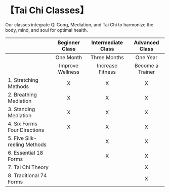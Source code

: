 # 【Tai Chi Classes】

Our classes integrate Qi Gong, Mediation, and Tai Chi to harmonize the body, mind, and soul for optimal health.


|               |  Beginner Class  | Intermediate Class | Advanced Class |
|------------------|:--------------:|:-----------:|:-----------:|
|                 | One Month       |  Three Months     |  One Year      |
|    |  Improve Wellness| Increase Fitness | Become a Trainer|
1. Stretching Methods         |         X    |    X      | X
2. Breathing Mediation         |           X  |    X      | X
3. Standing Mediation         |         X    |    X      | X
4. Six Forms Four Directions         |          X   |    X      | X
5. Five Silk-reeling Methods         |              |     X     | X
6. Essential 18 Forms         |              |     X     | X
7. Tai Chi Theory           |              |           | X
8. Traditional 74 Forms         |              |           | X
